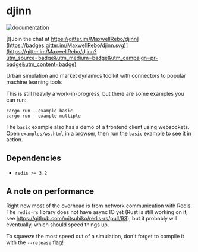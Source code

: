 # djinn

[![documentation](https://docs.rs/djinn/badge.svg)](https://docs.rs/djinn/)

[![Join the chat at https://gitter.im/MaxwellRebo/djinn](https://badges.gitter.im/MaxwellRebo/djinn.svg)](https://gitter.im/MaxwellRebo/djinn?utm_source=badge&utm_medium=badge&utm_campaign=pr-badge&utm_content=badge)

Urban simulation and market dynamics toolkit with connectors to popular machine learning tools

This is still heavily a work-in-progress, but there are some examples you can run:

    cargo run --example basic
    cargo run --example multiple

The `basic` example also has a demo of a frontend client using websockets. Open `examples/ws.html` in a browser, then run the `basic` example to see it in action.

## Dependencies

- `redis >= 3.2`

## A note on performance

Right now most of the overhead is from network communication with Redis. The `redis-rs` library does not have async IO yet (Rust is still working on it, see <https://github.com/mitsuhiko/redis-rs/pull/93>), but it probably will eventually, which should speed things up.

To squeeze the most speed out of a simulation, don't forget to compile it with the `--release` flag!
